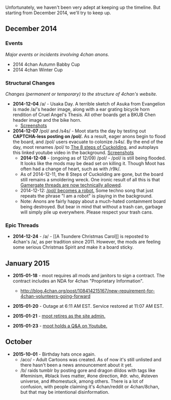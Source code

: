 Unfortunately, we haven't been very adept at keeping up the timeline. But starting from December 2014, we'll try to keep up.

## December 2014

### Events

*Major events or incidents involving 4chan anons.*

* 2014 4chan Autumn Babby Cup
* 2014 4chan Winter Cup

### Structural Changes

*Changes (permanent or temporary) to the structure of 4chan's website.*

* **2014-12-04** /a/ - Usaka Day. A terrible sketch of Asuka from Evangelion is made /a/'s header image, along with a ear grating bicycle horn rendition of Cruel Angel's Thesis. All other boards get a BKUB Chen header image and the bike horn. 
  * [Screenshots](http://imgur.com/a/UZyVs)
* **2014-12-07** /pol/ and /s4s/ - Moot starts the day by testing out **CAPTCHA-less posting on /pol/.** As a result, eager anons begin to flood the board, and /pol/ users evacuate to colonize /s4s/. By the end of the day, moot renames /pol/ to [The 8 steps of Cuckolding](https://www.youtube.com/watch?v=JPM6LKIaopk), and autoplays this linked youtube video in the background. [Screenshots](http://imgur.com/a/fWSSd)
  * **2014-12-08** - (ongoing as of 12/09) /pol/ - /pol/ is still being flooded. It looks like the mods may be dead set on killing it. Though Moot has often had a change of heart, such as with /r9k/.
  * As of 2014-12-11, the 8 Steps of Cuckolding are gone, but the board still remains a smoldering wreck. One ironic result of all this is that [Gamergate threads are now technically allowed](http://i.imgur.com/pZpPBIx.png).
  * 2014-12-12: [/pol/ becomes a robot.](http://i.imgur.com/TTA3PT5.png) Some techno song that just repeats the phrase "I am a robot" is playing in the background.
  * Note: Anons are fairly happy about a much-hated containment board being destroyed. But bear in mind that without a trash can, garbage will simply pile up everywhere. Please respect your trash cans.

### Epic Threads

* **2014-12-24** - /a/ - [[A Tsundere Christmas Carol]] is reposted to 4chan's /a/, as per tradition since 2011. However, the mods are feeling some serious Christmas Spirit and make it a board sticky.

## January 2015

* **2015-01-18** - moot requires all mods and janitors to sign a contract. The contract includes an NDA for 4chan "Proprietary Information".
  * http://blog.4chan.org/post/108414215167/new-requirement-for-4chan-volunteers-going-forward

* **2015-01-20** - Outage at 6:11 AM EST. Service restored at 11:07 AM EST.

* **2015-01-21** - [moot retires as the site admin.](https://www.4chan.org/news?all#118)

* **2015-01-23** - [moot holds a Q&A on Youtube.](https://www.youtube.com/watch?x-yt-ts=1421914688&x-yt-cl=84503534&v=XYUKJBZuUig)

## October

* **2015-10-01** - Birthday hats once again.
  * /aco/ - Adult Cartoons was created. As of now it's still unlisted and there hasn't been a news announcement about it yet.
  * /b/ raids tumblr by posting gore and dragon dildos with tags like #feminism, #black lives matter, #one direction, #dr. who, #steven universe, and #homestuck, among others. There is a lot of confusion, with people claiming it's 4chan/reddit or 4chan/8chan, but that may be intentional disinformation.